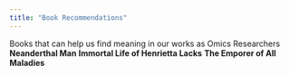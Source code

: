 ```yaml
---
title: "Book Recommendations"
---
```



Books that can help us find meaning in our works as Omics Researchers
**Neanderthal Man**
**Immortal Life of Henrietta Lacks**
**The Emporer of All Maladies**

